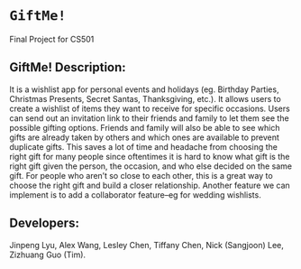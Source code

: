 # `GiftMe!`
 Final Project for CS501

## GiftMe! Description:

It is a wishlist app for personal events and holidays (eg. Birthday Parties, Christmas Presents, Secret Santas, Thanksgiving, etc.). It allows users to create a wishlist of items they want to receive for specific occasions. Users can send out an invitation link to their friends and family to let them see the possible gifting options. Friends and family will also be able to see which gifts are already taken by others and which ones are available to prevent duplicate gifts. This saves a lot of time and headache from choosing the right gift for many people since oftentimes it is hard to know what gift is the right gift given the person, the occasion, and who else decided on the same gift. For people who aren’t so close to each other, this is a great way to choose the right gift and build a closer relationship. Another feature we can implement is to add a collaborator feature–eg for wedding wishlists.

## Developers:

Jinpeng Lyu,
Alex Wang,
Lesley Chen,
Tiffany Chen,
Nick (Sangjoon) Lee,
Zizhuang Guo (Tim).
